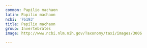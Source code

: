 ```yaml
---
common: Papilio machaon
latin: Papilio machaon
ncbi: '76193'
title: Papilio machaon
group: Invertebrates
image: http://www.ncbi.nlm.nih.gov/Taxonomy/taxi/images/3006

---
```

